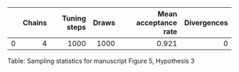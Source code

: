 |    |   Chains |   Tuning steps |   Draws |   Mean acceptance rate |   Divergences |
|---:|---------:|---------------:|--------:|-----------------------:|--------------:|
|  0 |        4 |           1000 |    1000 |                  0.921 |             0 |
Table: Sampling statistics for manuscript Figure 5, Hypothesis 3
